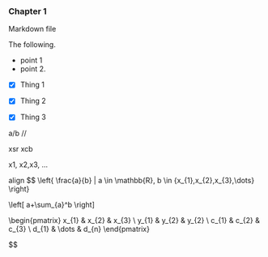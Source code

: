 ### Chapter 1

Markdown file

The following.
- point 1
- point 2.

- [x] Thing 1
- [x] Thing 2
- [x] Thing 3


a/b
//

xsr
xcb

x1, x2,x3, ...

align
$$
\left\{ \frac{a}{b} | a \in \mathbb{R}, b \in {x_{1},x_{2},x_{3},\dots} \right\}

\left[ a+\sum_{a}^b \right]

\begin{pmatrix}
x_{1}  & x_{2} & x_{3} \\
y_{1} & y_{2} & y_{2} \\
c_{1} & c_{2} & c_{3} \\
d_{1} & \dots & d_{n}
\end{pmatrix}

$$
